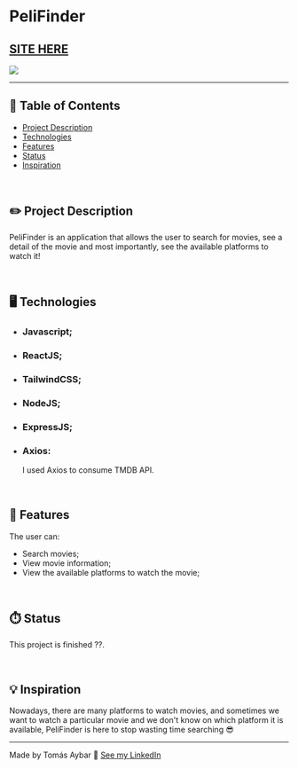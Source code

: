# PeliFinder

## [SITE HERE](https://pelifinder.vercel.app/)

![](/client/github/pelifinder.gif)

---

## 📖 Table of Contents

- [Project Description](#project-description)
- [Technologies](#technologies)
- [Features](#features)
- [Status](#status)
- [Inspiration](#inspiration)

<br />

## ✏️ Project Description

PeliFinder is an application that allows the user to search for movies, see a detail of the movie and most importantly, see the available platforms to watch it!

<br />

## 🖥️ Technologies

- ### Javascript;

- ### ReactJS;

- ### TailwindCSS;

- ### NodeJS;

- ### ExpressJS;

- ### Axios:

  I used Axios to consume TMDB API.

<br />

## 🥇 Features

The user can:
- Search movies;
- View movie information;
- View the available platforms to watch the movie;

<br />

## ⏱️ Status

This project is finished ??.

<br />

## 💡 Inspiration

Nowadays, there are many platforms to watch movies, and sometimes we want to watch a particular movie and we don't know on which platform it is available, PeliFinder is here to stop wasting time searching 😎

---

Made by Tomás Aybar 👋 [See my LinkedIn](https://www.linkedin.com/in/tomasaybar/)